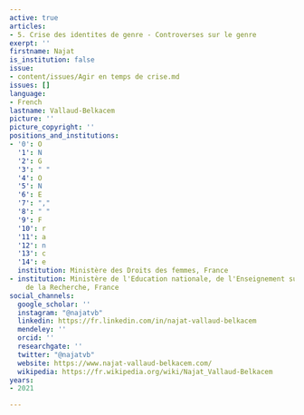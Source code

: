 ```yaml
---
active: true
articles:
- 5. Crise des identites de genre - Controverses sur le genre
exerpt: ''
firstname: Najat
is_institution: false
issue:
- content/issues/Agir en temps de crise.md
issues: []
language:
- French
lastname: Vallaud-Belkacem
picture: ''
picture_copyright: ''
positions_and_institutions:
- '0': O
  '1': N
  '2': G
  '3': " "
  '4': O
  '5': N
  '6': E
  '7': ","
  '8': " "
  '9': F
  '10': r
  '11': a
  '12': n
  '13': c
  '14': e
  institution: Ministère des Droits des femmes, France
- institution: Ministère de l'Education nationale, de l'Enseignement supérieur et
    de la Recherche, France
social_channels:
  google_scholar: ''
  instagram: "@najatvb"
  linkedin: https://fr.linkedin.com/in/najat-vallaud-belkacem
  mendeley: ''
  orcid: ''
  researchgate: ''
  twitter: "@najatvb"
  website: https://www.najat-vallaud-belkacem.com/
  wikipedia: https://fr.wikipedia.org/wiki/Najat_Vallaud-Belkacem
years:
- 2021

---
```

